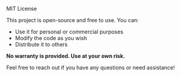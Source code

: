 MIT License

This project is open-source and free to use. You can:

- Use it for personal or commercial purposes
- Modify the code as you wish
- Distribute it to others

**No warranty is provided. Use at your own risk.**

Feel free to reach out if you have any questions or need assistance!


